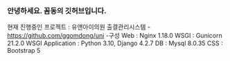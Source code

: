 ### 안녕하세요. 꼼동의 깃허브입니다.

현재 진행중인 프로젝트 : 유앤아이의원 출결관리시스템
-https://github.com/ggomdong/uni
-구성
Web : Nginx 1.18.0
WSGI : Gunicorn 21.2.0
WSGI Application : Python 3.10, Django 4.2.7
DB : Mysql 8.0.35
CSS : Bootstrap 5


<!--
**ggomdong/ggomdong** is a ✨ _special_ ✨ repository because its `README.md` (this file) appears on your GitHub profile.

Here are some ideas to get you started:

- 🔭 I’m currently working on ...
- 🌱 I’m currently learning ...
- 👯 I’m looking to collaborate on ...
- 🤔 I’m looking for help with ...
- 💬 Ask me about ...
- 📫 How to reach me: ...
- 😄 Pronouns: ...
- ⚡ Fun fact: ...
-->
